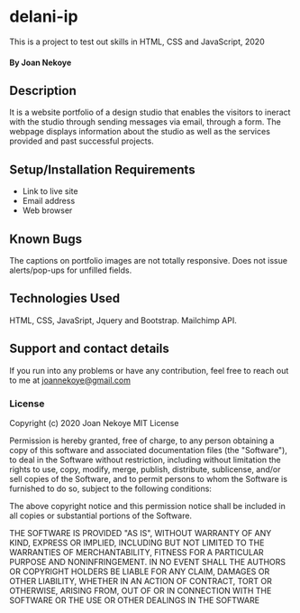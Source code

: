 # delani-ip
This is a project to test out skills in HTML, CSS and JavaScript, 2020
#### By **Joan Nekoye**
## Description
It is a website portfolio of a design studio that enables the visitors to ineract with the studio through sending messages via email, through a form. The webpage displays information about the studio as well as the services provided and past successful projects.
## Setup/Installation Requirements
* Link to live site
* Email address
* Web browser
## Known Bugs
The captions on portfolio images are not totally responsive. Does not issue alerts/pop-ups for unfilled fields.
## Technologies Used
HTML, CSS, JavaSript, Jquery and Bootstrap. Mailchimp API.
## Support and contact details
If you run into any problems or have any contribution, feel free to reach out to me at joannekoye@gmail.com
### License
Copyright (c) 2020 Joan Nekoye MIT License

Permission is hereby granted, free of charge, to any person obtaining a copy of this software and associated documentation files (the "Software"), to deal in the Software without restriction, including without limitation the rights to use, copy, modify, merge, publish, distribute, sublicense, and/or sell copies of the Software, and to permit persons to whom the Software is furnished to do so, subject to the following conditions:

The above copyright notice and this permission notice shall be included in all copies or substantial portions of the Software.

THE SOFTWARE IS PROVIDED "AS IS", WITHOUT WARRANTY OF ANY KIND, EXPRESS OR IMPLIED, INCLUDING BUT NOT LIMITED TO THE WARRANTIES OF MERCHANTABILITY, FITNESS FOR A PARTICULAR PURPOSE AND NONINFRINGEMENT. IN NO EVENT SHALL THE AUTHORS OR COPYRIGHT HOLDERS BE LIABLE FOR ANY CLAIM, DAMAGES OR OTHER LIABILITY, WHETHER IN AN ACTION OF CONTRACT, TORT OR OTHERWISE, ARISING FROM, OUT OF OR IN CONNECTION WITH THE SOFTWARE OR THE USE OR OTHER DEALINGS IN THE SOFTWARE
